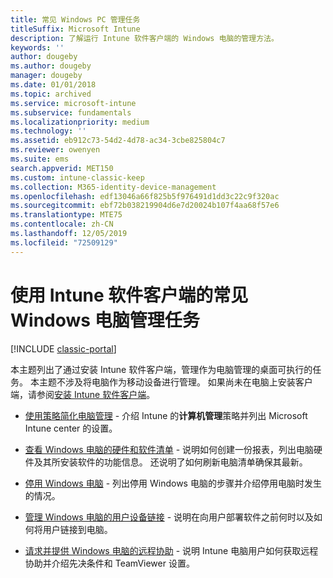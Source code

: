 ```yaml
---
title: 常见 Windows PC 管理任务
titleSuffix: Microsoft Intune
description: 了解运行 Intune 软件客户端的 Windows 电脑的管理方法。
keywords: ''
author: dougeby
ms.author: dougeby
manager: dougeby
ms.date: 01/01/2018
ms.topic: archived
ms.service: microsoft-intune
ms.subservice: fundamentals
ms.localizationpriority: medium
ms.technology: ''
ms.assetid: eb912c73-54d2-4d78-ac34-3cbe825804c7
ms.reviewer: owenyen
ms.suite: ems
search.appverid: MET150
ms.custom: intune-classic-keep
ms.collection: M365-identity-device-management
ms.openlocfilehash: edf13046a66f825b5f976491d1dd3c22c9f320ac
ms.sourcegitcommit: ebf72b038219904d6e7d20024b107f4aa68f57e6
ms.translationtype: MTE75
ms.contentlocale: zh-CN
ms.lasthandoff: 12/05/2019
ms.locfileid: "72509129"
---
```

# <a name="common-windows-pc-management-tasks-with-the-intune-software-client"></a>使用 Intune 软件客户端的常见 Windows 电脑管理任务

[!INCLUDE [classic-portal](../includes/classic-portal.md)]

本主题列出了通过安装 Intune 软件客户端，管理作为电脑管理的桌面可执行的任务。 本主题不涉及将电脑作为移动设备进行管理。 如果尚未在电脑上安装客户端，请参阅[安装 Intune 软件客户端](install-the-windows-pc-client-with-microsoft-intune.md)。


- [使用策略简化电脑管理](use-policies-to-simplify-windows-pc-management.md) - 介绍 Intune 的**计算机管理**策略并列出 Microsoft Intune center 的设置。

- [查看 Windows 电脑的硬件和软件清单](view-hardware-and-software-inventory-for-windows-pcs-in-microsoft-intune.md) - 说明如何创建一份报表，列出电脑硬件及其所安装软件的功能信息。 还说明了如何刷新电脑清单确保其最新。

- [停用 Windows 电脑](retire-a-windows-pc-with-microsoft-intune.md) - 列出停用 Windows 电脑的步骤并介绍停用电脑时发生的情况。

- [管理 Windows 电脑的用户设备链接](manage-user-device-linking-for-windows-pcs-with-microsoft-intune.md) - 说明在向用户部署软件之前何时以及如何将用户链接到电脑。

- [请求并提供 Windows 电脑的远程协助](request-and-provide-remote-assistance-for-windows-pcs-in-microsoft-intune.md) - 说明 Intune 电脑用户如何获取远程协助并介绍先决条件和 TeamViewer 设置。


